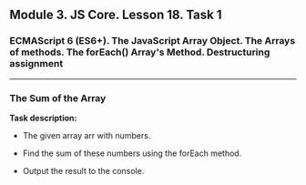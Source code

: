 ## Module 3. JS Core. Lesson 18. Task 1

### ECMAScript 6 (ES6+). The JavaScript Array Object. The Arrays of methods. The forEach() Array's Method. Destructuring assignment
***

### The Sum of the Array

**Task description:**

- The given array arr with numbers.

- Find the sum of these numbers using the forEach method.

- Output the result to the console.
